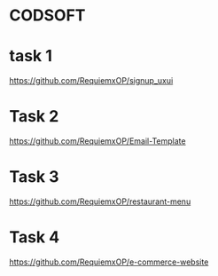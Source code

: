 # CODSOFT
# task 1
https://github.com/RequiemxOP/signup_uxui
# Task 2
https://github.com/RequiemxOP/Email-Template
# Task 3
https://github.com/RequiemxOP/restaurant-menu
# Task 4
https://github.com/RequiemxOP/e-commerce-website

